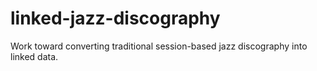 # linked-jazz-discography
Work toward converting traditional session-based jazz discography into linked data.
